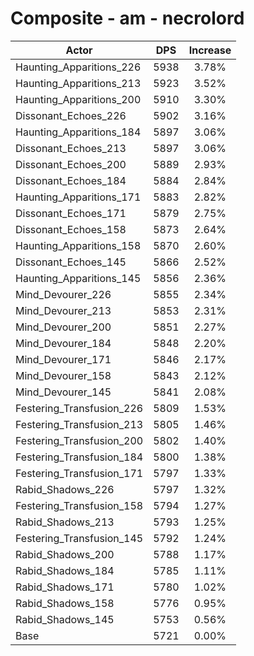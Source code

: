# Composite - am - necrolord
| Actor | DPS | Increase |
|---|:---:|:---:|
|Haunting_Apparitions_226|5938|3.78%|
|Haunting_Apparitions_213|5923|3.52%|
|Haunting_Apparitions_200|5910|3.30%|
|Dissonant_Echoes_226|5902|3.16%|
|Haunting_Apparitions_184|5897|3.06%|
|Dissonant_Echoes_213|5897|3.06%|
|Dissonant_Echoes_200|5889|2.93%|
|Dissonant_Echoes_184|5884|2.84%|
|Haunting_Apparitions_171|5883|2.82%|
|Dissonant_Echoes_171|5879|2.75%|
|Dissonant_Echoes_158|5873|2.64%|
|Haunting_Apparitions_158|5870|2.60%|
|Dissonant_Echoes_145|5866|2.52%|
|Haunting_Apparitions_145|5856|2.36%|
|Mind_Devourer_226|5855|2.34%|
|Mind_Devourer_213|5853|2.31%|
|Mind_Devourer_200|5851|2.27%|
|Mind_Devourer_184|5848|2.20%|
|Mind_Devourer_171|5846|2.17%|
|Mind_Devourer_158|5843|2.12%|
|Mind_Devourer_145|5841|2.08%|
|Festering_Transfusion_226|5809|1.53%|
|Festering_Transfusion_213|5805|1.46%|
|Festering_Transfusion_200|5802|1.40%|
|Festering_Transfusion_184|5800|1.38%|
|Festering_Transfusion_171|5797|1.33%|
|Rabid_Shadows_226|5797|1.32%|
|Festering_Transfusion_158|5794|1.27%|
|Rabid_Shadows_213|5793|1.25%|
|Festering_Transfusion_145|5792|1.24%|
|Rabid_Shadows_200|5788|1.17%|
|Rabid_Shadows_184|5785|1.11%|
|Rabid_Shadows_171|5780|1.02%|
|Rabid_Shadows_158|5776|0.95%|
|Rabid_Shadows_145|5753|0.56%|
|Base|5721|0.00%|
